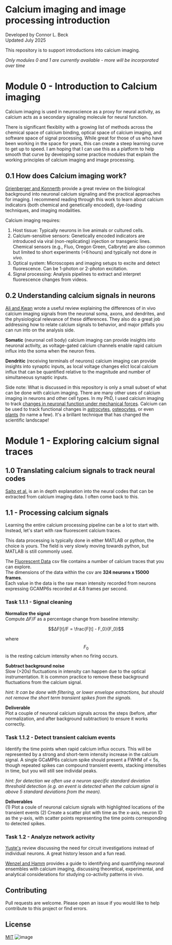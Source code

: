 # Calcium imaging and image processing introduction

Developed by Connor L. Beck\
Updated July 2025

This repository is to support introductions into calcium imaging.

*Only modules 0 and 1 are currently available - more will be incorporated over time*

# Module 0 -  Introduction to Calcium imaging

Calcium imaging is used in neuroscience as a proxy for neural activity, as calcium acts as a secondary signaling molecule for neural function.

There is significant flexiblity with a growing list of methods across the chemical space of calcium binding, optical space of calcium imaging, and software space of signal processing. While great for those of us who have been working in the space for years, this can create a steep learning curve to get up to speed. I am hoping that I can use this as a platform to help smooth that curve by developing some practice modules that explain the working principles of calcium imaging and image processing.


## 0.1 How does Calcium imaging work?
[Grienberger and Konnerth](papers/Grienberger_and_Konnerth-Calcium.pdf) provide a great review on the biological background into neuronal calcium signaling and the practical approaches for imaging. I recommend reading through this work to learn about calcium indicators (both chemical and genetically encoded), dye-loading techniques, and imaging modalities.

Calcium imaging requires:
1. Host tissue: Typically neurons in live animals or cultured cells.
2. Calcium-sensitive sensors: Genetically encoded indicators are introduced via viral (non-replicating) injection or transgenic lines. Chemical sensors (e.g., Fluo, Oregon Green, Calbryte) are also common but limited to short experiments (<6 hours) and typically not done *in vivo*.
3. Optical system: Microscopes and imaging setups to excite and detect fluorescence. Can be 1-photon or 2-photon excitation.
4. Signal processing: Analysis pipelines to extract and interpret fluorescence changes from videos.

## 0.2 Understanding calcium signals in neurons
[Ali and Kwan](papers/Ali_and_Kwan-CalciumToBehavior.pdf) wrote a useful review explaining the differences of in vivo calcium imaging signals from the neuronal soma, axons, and dendrites, and the physiological relevance of these differences. They also do a great job addressing how to relate calcium signals to behavior, and major pitfalls you can run into on the analysis side.

**Somatic** (neuronal cell body) calcium imaging can provide insights into neuronal activity, as voltage-gated calcium channels enable rapid calcium influx into the soma when the neuron fires.

**Dendritic** (receiving terminals of neurons) calcium imaging can provide insights into synaptic inputs, as local voltage changes elict local calcium influx that can be quantified relative to the magnitude and number of simultaneous synaptic inputs.

Side note: What is discussed in this repository is only a small subset of what can be done with calcium imaging. There are many other uses of calcium imaging in neurons and other cell types. In my PhD, I used calcium imaging to track [changes in neuronal function under mechanical forces](https://onlinelibrary.wiley.com/doi/full/10.1002/smll.202406678). Calcium can be used to track functional changes in [astrocytes](https://www.cell.com/cell-reports/fulltext/S2211-1247(22)01100-7?dgcid=raven_jbs_etoc_email), [osteocytes](https://www.pnas.org/doi/10.1073/pnas.1707863114), or even [plants](https://www.cell.com/trends/plant-science/fulltext/S1360-1385(23)00233-9) (to name a few). It's a brillant technique that has changed the scientific landscape!

# Module 1 - Exploring calcium signal traces


## 1.0 Translating calcium signals to track neural codes
[Saito et al.](papers/Saito_etal-NeuralCode2P.pdf) is an in depth explanation into the neural codes that can be extracted from calcium imaging data. I often come back to this.


## 1.1 - Processing calcium signals
Learning the entire calcium processing pipeline can be a lot to start with.\
Instead, let's start with raw fluorescent calcium traces.

This data processing is typically done in either MATLAB or python, the choice is yours. The field is very slowly moving towards python, but MATLAB is still commonly used.

The [Fluorescent Data](data/Fluorescent%20Data.csv) csv file contains a number of calcium traces that you can explore.\
The dimensions of the data within the csv are **324 neurons x 15000 frames**.\
Each value in the data is the raw mean intensity recorded from neurons expressing GCAMP6s recorded at 4.8 frames per second.

### Task 1.1.1 - Signal cleaning
**Normalize the signal**\
Compute	$ΔF/F$ as a percentage change from baseline intensity:

$$ΔF[t]/F = \frac{F[t] - F_0}{F_0}$$  
    
where $$F_0$$ is the resting calcium intensity when no firing occurs.
    
**Subtract background noise**\
Slow (>20s) fluctuations in intensity can happen due to the optical instrumentation. It is common practice to remove these background fluctuations from the calcium signal.

*hint: It can be done with filtering, or lower envelope extractions, but should not remove the short term transient spikes from the signals.*

**Deliverable**\
Plot a couple of neuronal calcium signals across the steps (before, after normalization, and after background subtraction) to ensure it works correctly.

### Task 1.1.2 - Detect transient calcium events
Identify the time points when rapid calcium influx occurs. This will be represented by a strong and short-term intensity increase in the calcium signal. A single GCaMP6s calcium spike should present a FWHM of < 5s, though repeated spikes can compound transient events, stacking intensities in time, but you will still see individal peaks.

*hint: for detection we often use a neuron specific standard deviation threshold detection (e.g. an event is detected when the calcium signal is above 5 standard deviations from the mean).*

**Deliverables**\
(1) Plot a coule of neuronal calcium signals with highlighted locations of the transient events
(2) Create a scatter plot with time as the x-axis, neuron ID as the y-axis, with scatter points representing the time points corresponding to detected spikes.

### Task 1.2 - Analyze network activity

[Yuste's](papers/Yuste-NeurontoNetwork.pdf) review discussing the need for circuit investigations instead of individual neurons. A great history lesson and a fun read.

[Wenzel and Hamm](papers/Wenzel_and_Hamm-Ensembles.pdf) provides a guide to identifying and quantifying neuronal ensembles with calcium imaging, discussing theoretical, experimental, and analytical considerations for studying co-activity patterns in vivo.


## Contributing

Pull requests are welcome. Please open an issue if you would like to help contribute to this project or find errors.

## License

[MIT](https://choosealicense.com/licenses/mit/)
![image](https://github.com/user-attachments/assets/9d884419-fe78-4dfa-b9ed-a09382fb35e2)
